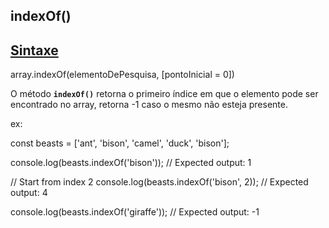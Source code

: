 ## indexOf()

## [Sintaxe](https://developer.mozilla.org/pt-BR/docs/Web/JavaScript/Reference/Global_Objects/Array/indexOf#sintaxe)

array.indexOf(elementoDePesquisa, [pontoInicial = 0])

O método **`indexOf()`** retorna o primeiro índice em que o elemento pode ser encontrado no array, retorna -1 caso o mesmo não esteja presente.

ex:

const beasts = ['ant', 'bison', 'camel', 'duck', 'bison'];

console.log(beasts.indexOf('bison'));
// Expected output: 1

// Start from index 2
console.log(beasts.indexOf('bison', 2));
// Expected output: 4

console.log(beasts.indexOf('giraffe'));
// Expected output: -1